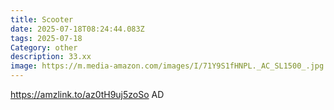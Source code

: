 ```yaml
---
title: Scooter
date: 2025-07-18T08:24:44.083Z
tags: 2025-07-18
Category: other
description: 33.xx
image: https://m.media-amazon.com/images/I/71Y9S1fHNPL._AC_SL1500_.jpg
---
```

https://amzlink.to/az0tH9uj5zoSo
AD